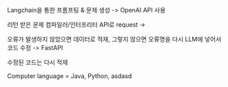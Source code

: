 Langchain을 통한 프롬프팅 & 문제 생성 -> OpenAI API 사용

리턴 받은 문제 컴파일러/인터프리터 API로 request -> 

오류가 발생하지 않았으면 데이터로 적재, 그렇지 않으면 오류명을 다시 LLM에 넣어서 코드 수정 -> FastAPI 

수정된 코드는 다시 적재

Computer language = Java, Python,
asdasd